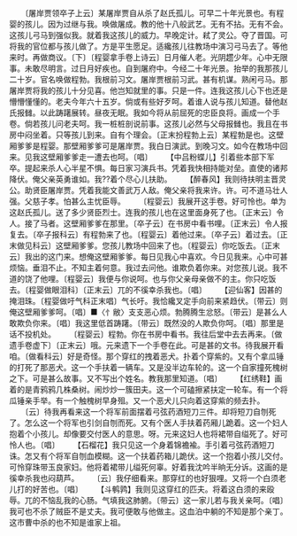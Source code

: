 <!-- { "loadSidebar": true } -->
　　〔屠岸贾领卒子上云〕某屠岸贾自从杀了赵氏孤儿。可早二十年光景也。有程婴的孩儿。因为过继与我。唤做屠成。教的他十八般武艺。无有不拈。无有不会。这孩儿弓马到强似我。就着我这孩儿的威力。早晚定计。弒了灵公。夺了晋国。可将我的官位都与孩儿做了。方是平生愿足。适纔孩儿往教场中演习弓马去了。等他来时。再做商议。〔下〕〔程婴拿手卷上诗云〕日月催人老。光阴趱少年。心中无限事。未敢尽明言。过日月好疾也。自到屠府中。今经二十年光景。抬举的我那孩儿二十岁。官名唤做程勃。我根前习文。屠岸贾根前习武。甚有机谋。熟闲弓马。那屠岸贾将我的孩儿十分见喜。他岂知就里的事。只是一件。连我这孩儿心下也还是懵懵懂懂的。老夫今年六十五岁。倘或有些好歹呵。着谁人说与孩儿知道。替他赵氏报雠。以此踌躇展转。昼夜无眠。我如今将从前屈死的忠臣良将。画成一个手卷。倘若孩儿问老夫呵。我一桩桩剖说前事。这孩儿必然与父母报雠也。我且在书房中闷坐着。只等孩儿到来。自有个理会。〔正末扮程勃上云〕某程勃是也。这壁厢爹爹是程婴。那壁厢爹爹可是屠岸贾。我白日演武。到晚习文。如今在教场中回来。见我这壁厢爹爹走一遭去也呵。〔唱〕
　　【中吕粉蝶儿】引着些本部下军卒。提起来杀人心半星不惧。每日家习演兵书。凭着我快相持能对垒。直使的诸邦降伏。俺父亲英勇谁如。我??着个尽心儿扶助。
　　【醉春风】我则待扶明主晋灵公。助贤臣屠岸贾。凭着我能文善武万人敌。俺父亲将我来许。许。可不道马壮人强。父慈子孝。怕甚么主忧臣辱。
　　〔程婴云〕我展开这手卷。好可怜也。单为这赵氏孤儿。送了多少贤臣烈士。连我的孩儿也在这里面身死了也。〔正末云〕令人。接了马者。这壁厢爹爹在那里。〔卒子云〕在书房中看书哩。〔正末云〕令人报复去。〔卒子报科云〕有程勃来了也。〔程婴云〕着他过来。〔卒子云〕着过去。〔正末做见科云〕这壁厢爹爹。您孩儿教场中回来了也。〔程婴云〕你吃饭去。〔正末云〕我出的这门来。想俺这壁厢爹爹。每日见我心中喜欢。今日见我来。心中可甚烦恼。垂泪不止。不知主着何意。我过去问他。谁欺负着你来。对您孩儿说。我不道的饶了他哩。〔程婴云〕我便与你说呵。也与你父亲母亲做不的主。你只吃饭去。〔程婴做眼泪科〕〔正末云〕兀的不徯幸杀我也。〔唱〕
　　【迎仙客】因甚的掩泪珠。〔程婴做吁气科正末唱〕气长吁。我恰纔叉定手向前来紧趋伏。〔带云〕则俺这壁厢爹爹呵。〔唱〕■〈忄敝〉支支恶心烦。勃腾腾生忿怒。〔带云〕是甚么人敢欺负你来。〔唱〕我这里低首踌躇。〔带云〕既然没的人欺负你呵。〔唱〕那里是话不投机处。
　　〔程婴云〕程勃。你在书房中看书。我往后堂中去去再来。〔做遗手卷虚下〕〔正末云〕哦。元来遗下一个手卷在此。可是甚的文书。待我展开看咱。〔做看科云〕好是奇怪。那个穿红的拽着恶犬。扑着个穿紫的。又有个拿瓜锤的打死了那恶犬。这一个手扶着一辆车。又是没半边车轮的。这一个自家撞死槐树之下。可是甚么故事。又不写出个姓名。教我那里知道。〔唱〕
　　【红绣鞋】画着的是青鸦鸦几株桑树。闹炒炒一簇田夫。这一个可磕擦紧扶定一轮车。有一个将瓜锤亲手举。有一个触槐树早身殂。又一个恶犬儿只向着这穿紫的频去扑。
　　〔云〕待我再看来这一个将军前面摆着弓弦药酒短刀三件。却将短刀自刎死了。怎么这一个将军也引剑自刎而死。又有个医人手扶着药厢儿跪着。这一个妇人抱着个小孩儿。却像要交付医人的意思。呀。元来这妇人也将裙带自缢死了。好可怜人也。〔唱〕
　　【石榴花】我只见这一个身着锦襜褕。手引着弓弦药酒短刀诛。怎又有个将军自刎血模糊。这一个扶着药箱儿跪伏。这一个抱着小孩儿交付。可怜穿珠带玉良家妇。他将着裙带儿缢死何辜。好着我沈吟半晌无分诉。这画的是徯幸杀我也闷葫芦。
　　〔云〕我仔细看来。那穿红的也好狠哩。又将一个白须老儿打的好苦也。〔唱〕
　　【斗鹌鹑】我则见这穿红的匹夫。将着这白须的来殴辱。兀的不恼乱我的心肠。气填我这肺腑。〔带云〕这一家儿若与我关亲呵。〔唱〕我可也不杀了贼臣不是丈夫。我可便敢与他做主。这血泊中躺的不知是那个亲丁。这市曹中杀的也不知是谁家上祖。
